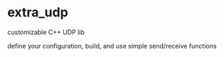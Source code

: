 # extra_udp
customizable C++ UDP lib

define your configuration, build, and use simple send/receive functions
